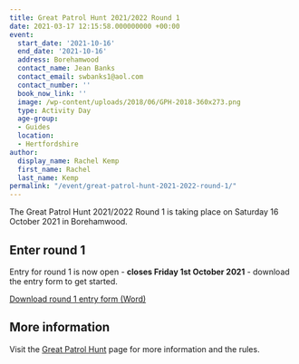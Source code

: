 ```yaml
---
title: Great Patrol Hunt 2021/2022 Round 1
date: 2021-03-17 12:15:58.000000000 +00:00
event:
  start_date: '2021-10-16'
  end_date: '2021-10-16'
  address: Borehamwood
  contact_name: Jean Banks
  contact_email: swbanks1@aol.com
  contact_number: ''
  book_now_link: ''
  image: /wp-content/uploads/2018/06/GPH-2018-360x273.png
  type: Activity Day
  age-group: 
  - Guides
  location: 
  - Hertfordshire
author:
  display_name: Rachel Kemp
  first_name: Rachel
  last_name: Kemp
permalink: "/event/great-patrol-hunt-2021-2022-round-1/"
---
```

The Great Patrol Hunt 2021/2022 Round 1 is taking place on Saturday 16 October 2021 in Borehamwood.

## Enter round 1
Entry for round 1 is now open - **closes Friday 1st October 2021** - download the entry form to get started.
 <div><a class="btn-gg" href="/assets/images/2021/08/GPH-Entry-Form-Round-1-2021.docx"><i class="fa fa-download"></i> Download round 1 entry form (Word)</a></div>

## More information
Visit the <a href="/great-patrol-hunt/">Great Patrol Hunt</a> page for more information and the rules.